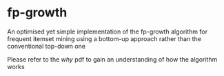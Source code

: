 # fp-growth
An optimised yet simple implementation of the fp-growth algorithm for frequent itemset mining using a bottom-up approach rather than the conventional top-down one

Please refer to the *why* pdf to gain an understanding of how the algorithm works
